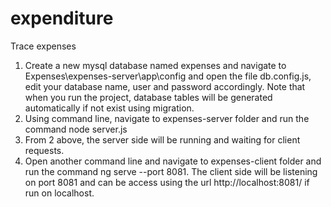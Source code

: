 # expenditure
 Trace expenses

1. Create a new mysql database named expenses and navigate to Expenses\expenses-server\app\config and open the file db.config.js, edit your database name, user and password accordingly. Note that when you run the project, database tables will be generated automatically if not exist using migration.
2. Using command line, navigate to expenses-server folder and run the command node server.js
3. From 2 above, the server side will be running and waiting for client requests. 
4. Open another command line and navigate to expenses-client folder and run the command ng serve --port 8081. The client side will be listening on port 8081 and can be access using the url http://localhost:8081/ if run on localhost.
